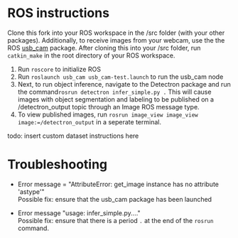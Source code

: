 # ROS instructions

Clone this fork into your ROS workspace in the /src folder (with your other packages). Additionally, to receive images from your webcam, use the the ROS [usb_cam](http://wiki.ros.org/usb_cam "ROS wiki") package. After cloning this into your /src folder, run ```catkin_make``` in the root directory of your ROS workspace. 

1. Run ```roscore``` to initialize ROS
2. Run ```roslaunch usb_cam usb_cam-test.launch``` to run the usb_cam node
3. Next, to run object inference, navigate to the Detectron package and run the command```rosrun detectron infer_simple.py .```  This will cause images with object segmentation and labeling to be published on a /detectron_output topic through an Image ROS message type. 
4. To view published images, run ```rosrun image_view image_view image:=/detectron_output``` in a seperate terminal. 


todo: insert custom dataset instructions here


# Troubleshooting
* Error message = "AttributeError: get_image instance has no attribute 'astype'" <br/>
Possible fix: ensure that the usb_cam package has been launched

* Error message "usage: infer_simple.py...." <br/>
Possible fix: ensure that there is a period ``` . ``` at the end of the ``` rosrun ``` command.

